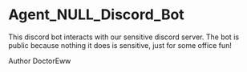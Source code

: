 # Agent_NULL_Discord_Bot
This discord bot interacts with our sensitive discord server. The bot is public because nothing it does is sensitive, just for some office fun!





Author DoctorEww